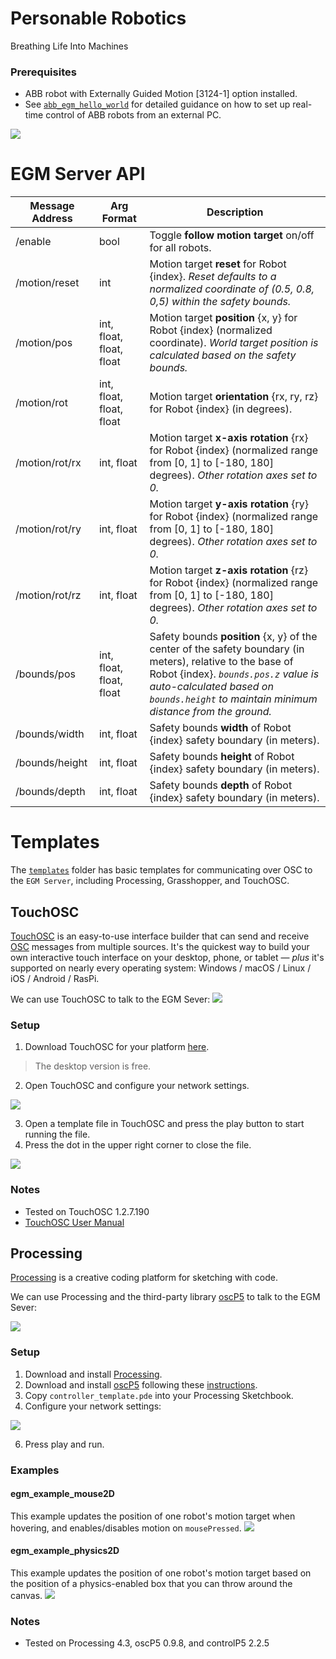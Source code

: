 # Personable Robotics
Breathing Life Into Machines

### Prerequisites
- ABB robot with Externally Guided Motion [3124-1] option installed.
- See [`abb_egm_hello_world`](https://github.com/madelinegannon/abb_egm_hello_world) for detailed guidance on how to set up real-time control of ABB robots from an external PC.

![](https://github.com/madelinegannon/personable_robotics/blob/main/assets/egm_ov_working_2.gif)



# EGM Server API

| Message Address | Arg Format | Description |
| --- | ------ | --- |
| /enable | bool | Toggle **follow motion target** on/off for all robots. |
| /motion/reset | int | Motion target **reset** for Robot {index}. _Reset defaults to a normalized coordinate of (0.5, 0.8, 0,5) within the safety bounds._ |
| /motion/pos | int, float, float, float | Motion target **position** {x, y} for Robot {index} (normalized coordinate). _World target position is calculated based on the safety bounds._ |
| /motion/rot | int, float, float, float | Motion target **orientation** {rx, ry, rz} for Robot {index} (in degrees). |
| /motion/rot/rx | int, float | Motion target **x-axis rotation** {rx} for Robot {index} (normalized range from [0, 1] to [-180, 180] degrees). _Other rotation axes set to 0._ |
| /motion/rot/ry | int, float | Motion target **y-axis rotation** {ry} for Robot {index} (normalized range from [0, 1] to [-180, 180] degrees). _Other rotation axes set to 0._ |
| /motion/rot/rz | int, float | Motion target **z-axis rotation** {rz} for Robot {index} (normalized range from [0, 1] to [-180, 180] degrees). _Other rotation axes set to 0._ |
| /bounds/pos | int, float, float, float | Safety bounds **position** {x, y} of the center of the safety boundary (in meters), relative to the base of Robot {index}. _`bounds.pos.z` value is auto-calculated based on `bounds.height` to maintain minimum distance from the ground._ |
| /bounds/width | int, float | Safety bounds **width** of Robot {index} safety boundary (in meters). |
| /bounds/height | int, float | Safety bounds **height** of Robot {index} safety boundary (in meters). |
| /bounds/depth | int, float | Safety bounds **depth** of Robot {index} safety boundary (in meters). |


# Templates
The [`templates`](https://github.com/madelinegannon/personable_robotics/tree/main/templates) folder has basic templates for communicating over OSC to the `EGM Server`, including Processing, Grasshopper, and TouchOSC.

## TouchOSC

[TouchOSC](https://hexler.net/touchosc) is an easy-to-use interface builder that can send and receive [OSC](https://ccrma.stanford.edu/groups/osc/index.html) messages from multiple sources. It's the quickest way to build your own interactive touch interface on your desktop, phone, or tablet — _plus_ it's supported on nearly every operating system: Windows / macOS / Linux / iOS / Android / RasPi.

We can use TouchOSC to talk to the EGM Sever:
![](https://github.com/madelinegannon/personable_robotics/blob/main/assets/touchosc/egm_server_touchosc.gif)

### Setup

1. Download TouchOSC for your platform [here](https://hexler.net/touchosc#get).
> The desktop version is free.
2. Open TouchOSC and configure your network settings.

![](https://github.com/madelinegannon/koriobots/blob/main/assets/touchosc/touchosc_network_settings.gif)

3. Open a template file in TouchOSC and press the play button to start running the file.
4. Press the dot in the upper right corner to close the file.

![](https://github.com/madelinegannon/koriobots/blob/main/assets/touchosc/touchosc_play_stop.gif)

### Notes

- Tested on TouchOSC 1.2.7.190
- [TouchOSC User Manual](https://hexler.net/touchosc/manual/introduction)


## Processing
[Processing](https://processing.org/) is a creative coding platform for sketching with code. 

We can use Processing and the third-party library [oscP5](https://sojamo.de/libraries/oscP5/) to talk to the EGM Sever:

![](https://github.com/madelinegannon/personable_robotics/blob/main/assets/processing/controller_template_processing.gif)

### Setup

1. Download and install [Processing](https://processing.org/download).
2. Download and install [oscP5](https://sojamo.de/libraries/oscP5/) following these [instructions](https://sojamo.de/libraries/oscP5/#installation).
3. Copy `controller_template.pde` into your Processing Sketchbook.
4. Configure your network settings:

![](https://github.com/madelinegannon/personable_robotics/blob/main/assets/processing/processing_network_settings.png)

6. Press play and run.

### Examples

#### egm_example_mouse2D
This example updates the position of one robot's motion target when hovering, and enables/disables motion on `mousePressed`.
![](https://github.com/madelinegannon/personable_robotics/blob/main/assets/processing/example_mouse2D_processing.gif)

#### egm_example_physics2D
This example updates the position of one robot's motion target based on the position of a physics-enabled box that you can throw around the canvas.
![](https://github.com/madelinegannon/personable_robotics/blob/main/assets/processing/example_physics2D_processing.gif)

### Notes

- Tested on Processing 4.3, oscP5 0.9.8, and controlP5 2.2.5

